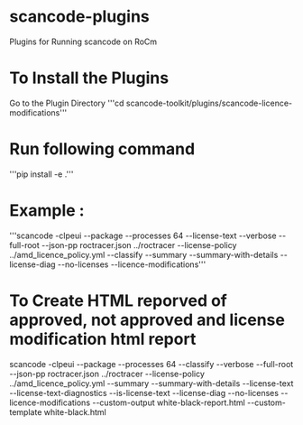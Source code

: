 # scancode-plugins
Plugins for Running scancode on RoCm

# To Install the Plugins
Go to the Plugin Directory
'''cd scancode-toolkit/plugins/scancode-licence-modifications'''

# Run following command
 '''pip install -e .'''




# Example : 

'''scancode -clpeui  --package --processes 64 --license-text --verbose --full-root --json-pp roctracer.json ../roctracer --license-policy ../amd_licence_policy.yml --classify --summary --summary-with-details  --license-diag --no-licenses --licence-modifications'''


# To Create HTML reporved of approved, not approved and license modification html report


scancode -clpeui  --package --processes 64 --classify --verbose --full-root --json-pp roctracer.json ../roctracer  --license-policy ../amd_licence_policy.yml  --summary --summary-with-details --license-text --license-text-diagnostics --is-license-text  --license-diag --no-licenses --licence-modifications --custom-output white-black-report.html --custom-template white-black.html
